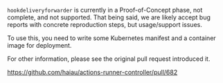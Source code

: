 `hookdeliveryforwarder` is currently in a Proof-of-Concept phase, not complete, and not supported.
That being said, we are likely accept bug reports with concrete reproduction steps, but usage/support issues.

To use this, you need to write some Kubernetes manifest and a container image for deployment.

For other information, please see the original pull request introduced it.

https://github.com/haiau/actions-runner-controller/pull/682

